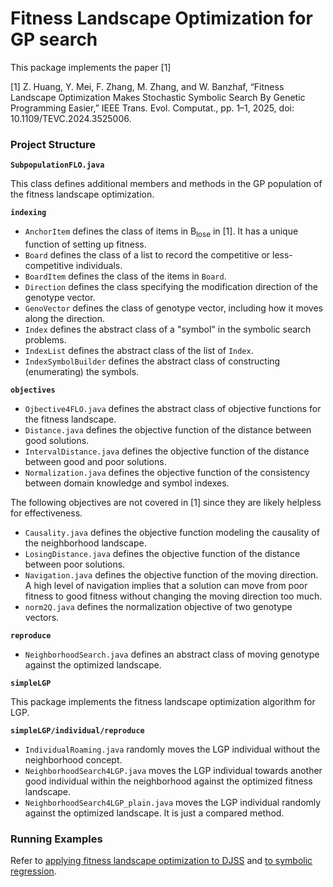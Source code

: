 # Fitness Landscape Optimization for GP search #

This package implements the paper [1]

[1] Z. Huang, Y. Mei, F. Zhang, M. Zhang, and W. Banzhaf, “Fitness Landscape Optimization Makes Stochastic Symbolic Search By Genetic Programming Easier,” IEEE Trans. Evol. Computat., pp. 1–1, 2025, doi: 10.1109/TEVC.2024.3525006.


### Project Structure ###

**`SubpopulationFLO.java`**

This class defines additional members and methods in the GP population of the fitness landscape optimization.

**`indexing`**

* `AnchorItem` defines the class of items in B<sub>lose</sub> in [1]. It has a unique function of setting up fitness.
* `Board` defines the class of a list to record the competitive or less-competitive individuals.
* `BoardItem` defines the class of the items in `Board`.
* `Direction` defines the class specifying the modification direction of the genotype vector.
* `GenoVector` defines the class of genotype vector, including how it moves along the direction.
* `Index` defines the abstract class of a "symbol" in the symbolic search problems.
* `IndexList` defines the abstract class of the list of `Index`.
* `IndexSymbolBuilder` defines the abstract class of constructing (enumerating) the symbols.

**`objectives`**

* `Ojbective4FLO.java` defines the abstract class of objective functions for the fitness landscape. 
* `Distance.java` defines the objective function of the distance between good solutions.
* `IntervalDistance.java` defines the objective function of the distance between good and poor solutions.
* `Normalization.java` defines the objective function of the consistency between domain knowledge and symbol indexes.

The following objectives are not covered in [1] since they are likely helpless for effectiveness.
* `Causality.java` defines the objective function modeling the causality of the neighborhood landscape.
* `LosingDistance.java` defines the objective function of the distance between poor solutions.
* `Navigation.java` defines the objective function of the moving direction. A high level of navigation implies that a solution can move from poor fitness to good fitness without changing the moving direction too much.
* `norm2Q.java` defines the normalization objective of two genotype vectors.

**`reproduce`**

* `NeighborhoodSearch.java` defines an abstract class of moving genotype against the optimized landscape.

**`simpleLGP`**

This package implements the fitness landscape optimization algorithm for LGP. 

**`simpleLGP/individual/reproduce`**

* `IndividualRoaming.java` randomly moves the LGP individual without the neighborhood concept.
* `NeighborhoodSearch4LGP.java` moves the LGP individual towards another good individual within the neighborhood against the optimized fitness landscape.
* `NeighborhoodSearch4LGP_plain.java` moves the LGP individual randomly against the optimized landscape. It is just a compared method.

### Running Examples ###

Refer to [applying fitness landscape optimization to DJSS](../../../djss/algorithm/LandscapeOptimization) and [to symbolic regression](../../../symbolicregression/algorithm/LandscapeOptimization).
